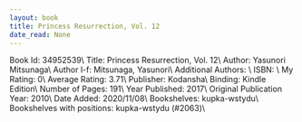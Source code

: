 ```yaml
---
layout: book
title: Princess Resurrection, Vol. 12
date_read: None
---
```


Book Id: 34952539\ 
Title: Princess Resurrection, Vol. 12\ 
Author: Yasunori Mitsunaga\ 
Author l-f: Mitsunaga, Yasunori\ 
Additional Authors: \ 
ISBN: \ 
My Rating: 0\ 
Average Rating: 3.71\ 
Publisher: Kodansha\ 
Binding: Kindle Edition\ 
Number of Pages: 191\ 
Year Published: 2017\ 
Original Publication Year: 2010\ 
Date Added: 2020/11/08\ 
Bookshelves: kupka-wstydu\ 
Bookshelves with positions: kupka-wstydu (#2063)\ 

